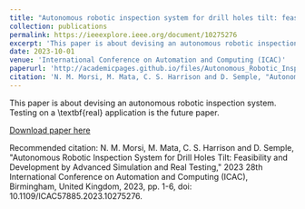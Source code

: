 ```yaml
---
title: "Autonomous robotic inspection system for drill holes tilt: feasibility and development by advanced simulation and real testing"
collection: publications
permalink: https://ieeexplore.ieee.org/document/10275276
excerpt: 'This paper is about devising an autonomous robotic inspection system. Testing on a \textbf{real} application is the future paper '
date: 2023-10-01
venue: 'International Conference on Automation and Computing (ICAC)'
paperurl: 'http://academicpages.github.io/files/Autonomous_Robotic_Inspection_System_for_Drill_Holes_Tilt_Feasibility_and_Development_by_Advanced_Simulation_and_Real_Testing.pdf'
citation: 'N. M. Morsi, M. Mata, C. S. Harrison and D. Semple, "Autonomous Robotic Inspection System for Drill Holes Tilt: Feasibility and Development by Advanced Simulation and Real Testing," 2023 28th International Conference on Automation and Computing (ICAC), Birmingham, United Kingdom, 2023, pp. 1-6, doi: 10.1109/ICAC57885.2023.10275276.'
---
```

This paper is about devising an autonomous robotic inspection system. Testing on a \textbf{real} application is the future paper.

[Download paper here](http://academicpages.github.io/files/Autonomous_Robotic_Inspection_System_for_Drill_Holes_Tilt_Feasibility_and_Development_by_Advanced_Simulation_and_Real_Testing.pdf)

Recommended citation: N. M. Morsi, M. Mata, C. S. Harrison and D. Semple, "Autonomous Robotic Inspection System for Drill Holes Tilt: Feasibility and Development by Advanced Simulation and Real Testing," 2023 28th International Conference on Automation and Computing (ICAC), Birmingham, United Kingdom, 2023, pp. 1-6, doi: 10.1109/ICAC57885.2023.10275276.



